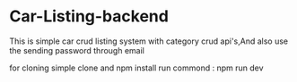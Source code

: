# Car-Listing-backend
This is simple car crud listing system with category crud api's,And also use the sending password through email

for cloning simple clone and npm install
run commond : npm run dev
